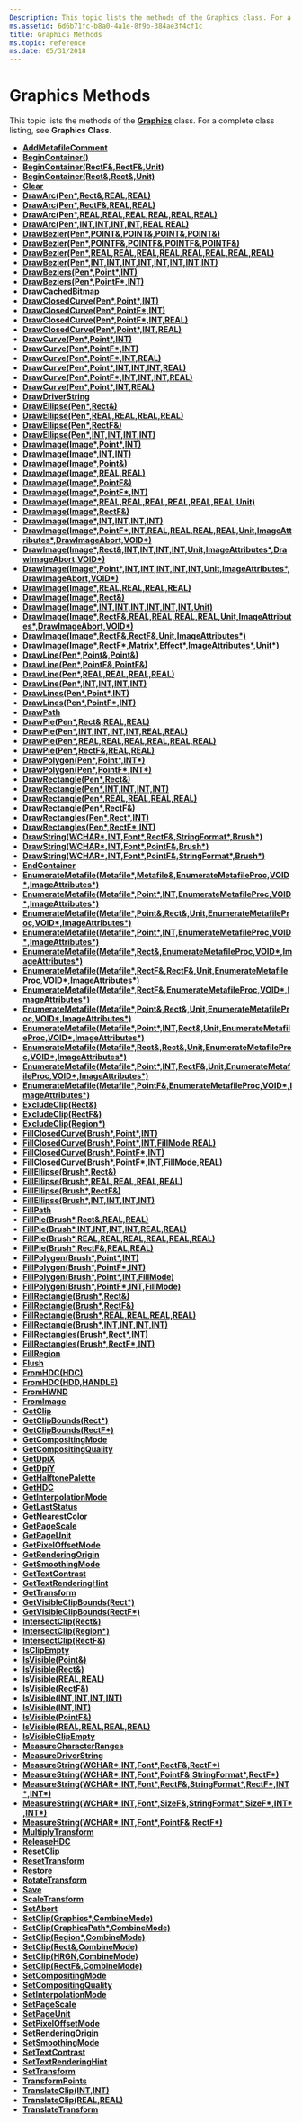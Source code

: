 ```yaml
---
Description: This topic lists the methods of the Graphics class. For a complete class listing, see Graphics Class.
ms.assetid: 6d6b71fc-b8a0-4a1e-8f9b-384ae3f4cf1c
title: Graphics Methods
ms.topic: reference
ms.date: 05/31/2018
---
```


# Graphics Methods

This topic lists the methods of the [**Graphics**](/windows/win32/api/gdiplusgraphics/nl-gdiplusgraphics-graphics) class. For a complete class listing, see **Graphics Class**.

-   [**AddMetafileComment**](/windows/win32/api/Gdiplusgraphics/nf-gdiplusgraphics-graphics-addmetafilecomment)
-   [**BeginContainer()**](/windows/win32/api/gdiplusgraphics/nf-gdiplusgraphics-graphics-begincontainer~r3)
-   [**BeginContainer(RectF&,RectF&,Unit)**](/previous-versions//ms536157(v=vs.85))
-   [**BeginContainer(Rect&,Rect&,Unit)**](/windows/win32/api/gdiplusgraphics/nf-gdiplusgraphics-graphics-begincontainer(inconstrect__inconstrect__inunit))
-   [**Clear**](/windows/win32/api/Gdiplusgraphics/nf-gdiplusgraphics-graphics-clear)
-   [**DrawArc(Pen\*,Rect&,REAL,REAL)**](/windows/win32/api/gdiplusgraphics/nf-gdiplusgraphics-graphics-drawarc(inconstpen_inconstrect__inreal_inreal))
-   [**DrawArc(Pen\*,RectF&,REAL,REAL)**](/windows/win32/api/gdiplusgraphics/nf-gdiplusgraphics-graphics-drawarc(inconstpen_inconstrectf__inreal_inreal))
-   [**DrawArc(Pen\*,REAL,REAL,REAL,REAL,REAL,REAL)**](/previous-versions//ms536154(v=vs.85))
-   [**DrawArc(Pen\*,INT,INT,INT,INT,REAL,REAL)**](/windows/win32/api/gdiplusgraphics/nf-gdiplusgraphics-graphics-drawarc(inconstpen_inint_inint_inint_inint_inreal_inreal))
-   [**DrawBezier(Pen\*,POINT&,POINT&,POINT&,POINT&)**](/windows/win32/api/gdiplusgraphics/nf-gdiplusgraphics-graphics-drawbezier(inconstpen_inconstpoint__inconstpoint__inconstpoint__inconstpoint_))
-   [**DrawBezier(Pen\*,POINTF&,POINTF&,POINTF&,POINTF&)**](/windows/win32/api/gdiplusgraphics/nf-gdiplusgraphics-graphics-drawbezier(inconstpen_inconstpointf__inconstpointf__inconstpointf__inconstpointf_))
-   [**DrawBezier(Pen\*,REAL,REAL,REAL,REAL,REAL,REAL,REAL,REAL)**](/previous-versions//ms536150(v=vs.85))
-   [**DrawBezier(Pen\*,INT,INT,INT,INT,INT,INT,INT,INT)**](/windows/win32/api/gdiplusgraphics/nf-gdiplusgraphics-graphics-drawbezier(inconstpen_inint_inint_inint_inint_inint_inint_inint_inint))
-   [**DrawBeziers(Pen\*,Point\*,INT)**](/windows/win32/api/gdiplusgraphics/nf-gdiplusgraphics-graphics-drawbeziers(inconstpen_inconstpoint_inint))
-   [**DrawBeziers(Pen\*,PointF\*,INT)**](/previous-versions//ms536147(v=vs.85))
-   [**DrawCachedBitmap**](/windows/win32/api/Gdiplusgraphics/nf-gdiplusgraphics-graphics-drawcachedbitmap)
-   [**DrawClosedCurve(Pen\*,Point\*,INT)**](/windows/win32/api/gdiplusgraphics/nf-gdiplusgraphics-graphics-drawclosedcurve(inconstpen_inconstpoint_inint))
-   [**DrawClosedCurve(Pen\*,PointF\*,INT)**](/previous-versions//ms536143(v=vs.85))
-   [**DrawClosedCurve(Pen\*,PointF\*,INT,REAL)**](/windows/win32/api/gdiplusgraphics/nf-gdiplusgraphics-graphics-drawclosedcurve(inconstpen_inconstpointf_inint_inreal))
-   [**DrawClosedCurve(Pen\*,Point\*,INT,REAL)**](/windows/win32/api/gdiplusgraphics/nf-gdiplusgraphics-graphics-drawclosedcurve(inconstpen_inconstpoint_inint_inreal))
-   [**DrawCurve(Pen\*,Point\*,INT)**](/windows/win32/api/gdiplusgraphics/nf-gdiplusgraphics-graphics-drawcurve(inconstpen_inconstpoint_inint))
-   [**DrawCurve(Pen\*,PointF\*,INT)**](/previous-versions//ms536070(v=vs.85))
-   [**DrawCurve(Pen\*,PointF\*,INT,REAL)**](/windows/win32/api/gdiplusgraphics/nf-gdiplusgraphics-graphics-drawcurve(inconstpen_inconstpointf_inint_inreal))
-   [**DrawCurve(Pen\*,Point\*,INT,INT,INT,REAL)**](/windows/win32/api/gdiplusgraphics/nf-gdiplusgraphics-graphics-drawcurve(inconstpen_inconstpoint_inint_inint_inint_inreal))
-   [**DrawCurve(Pen\*,PointF\*,INT,INT,INT,REAL)**](/windows/win32/api/gdiplusgraphics/nf-gdiplusgraphics-graphics-drawcurve(inconstpen_inconstpointf_inint_inint_inint_inreal))
-   [**DrawCurve(Pen\*,Point\*,INT,REAL)**](/windows/win32/api/gdiplusgraphics/nf-gdiplusgraphics-graphics-drawcurve(inconstpen_inconstpoint_inint_inreal))
-   [**DrawDriverString**](/windows/win32/api/Gdiplusgraphics/nf-gdiplusgraphics-graphics-drawdriverstring)
-   [**DrawEllipse(Pen\*,Rect&)**](/windows/win32/api/gdiplusgraphics/nf-gdiplusgraphics-graphics-drawellipse(inconstpen_inconstrect_))
-   [**DrawEllipse(Pen\*,REAL,REAL,REAL,REAL)**](/windows/win32/api/gdiplusgraphics/nf-gdiplusgraphics-graphics-drawellipse(inconstpen_inreal_inreal_inreal_inreal))
-   [**DrawEllipse(Pen\*,RectF&)**](/previous-versions//ms536065(v=vs.85))
-   [**DrawEllipse(Pen\*,INT,INT,INT,INT)**](/windows/win32/api/gdiplusgraphics/nf-gdiplusgraphics-graphics-drawellipse(inconstpen_inint_inint_inint_inint))
-   [**DrawImage(Image\*,Point\*,INT)**](/windows/win32/api/gdiplusgraphics/nf-gdiplusgraphics-graphics-drawimage(inimage_inconstpoint_inint))
-   [**DrawImage(Image\*,INT,INT)**](/windows/win32/api/gdiplusgraphics/nf-gdiplusgraphics-graphics-drawimage(inimage_inint_inint))
-   [**DrawImage(Image\*,Point&)**](/windows/win32/api/gdiplusgraphics/nf-gdiplusgraphics-graphics-drawimage(inimage_inconstpoint_))
-   [**DrawImage(Image\*,REAL,REAL)**](/windows/win32/api/gdiplusgraphics/nf-gdiplusgraphics-graphics-drawimage(inimage_inreal_inreal))
-   [**DrawImage(Image\*,PointF&)**](/previous-versions//ms536035(v=vs.85))
-   [**DrawImage(Image\*,PointF\*,INT)**](/windows/win32/api/gdiplusgraphics/nf-gdiplusgraphics-graphics-drawimage(inimage_inconstpointf_inint))
-   [**DrawImage(Image\*,REAL,REAL,REAL,REAL,REAL,REAL,Unit)**](/windows/win32/api/gdiplusgraphics/nf-gdiplusgraphics-graphics-drawimage(inimage_inreal_inreal_inreal_inreal_inreal_inreal_inunit))
-   [**DrawImage(Image\*,RectF&)**](/windows/win32/api/gdiplusgraphics/nf-gdiplusgraphics-graphics-drawimage(inimage_inconstrectf_))
-   [**DrawImage(Image\*,INT,INT,INT,INT)**](/windows/win32/api/gdiplusgraphics/nf-gdiplusgraphics-graphics-drawimage(inimage_inint_inint_inint_inint))
-   [**DrawImage(Image\*,PointF\*,INT,REAL,REAL,REAL,REAL,Unit,ImageAttributes\*,DrawImageAbort,VOID\*)**](/windows/win32/api/gdiplusgraphics/nf-gdiplusgraphics-graphics-drawimage(inimage_inconstpointf_inint_inreal_inreal_inreal_inreal_inunit_inconstimageattributes_indrawimageabort_invoid))
-   [**DrawImage(Image\*,Rect&,INT,INT,INT,INT,Unit,ImageAttributes\*,DrawImageAbort,VOID\*)**](/windows/win32/api/gdiplusgraphics/nf-gdiplusgraphics-graphics-drawimage(inimage_inconstrect__inint_inint_inint_inint_inunit_inconstimageattributes_indrawimageabort_invoid))
-   [**DrawImage(Image\*,Point\*,INT,INT,INT,INT,INT,Unit,ImageAttributes\*,DrawImageAbort,VOID\*)**](/windows/win32/api/gdiplusgraphics/nf-gdiplusgraphics-graphics-drawimage(inimage_inconstpoint_inint_inint_inint_inint_inint_inunit_inconstimageattributes_indrawimageabort_invoid))
-   [**DrawImage(Image\*,REAL,REAL,REAL,REAL)**](/windows/win32/api/gdiplusgraphics/nf-gdiplusgraphics-graphics-drawimage(inimage_inreal_inreal_inreal_inreal))
-   [**DrawImage(Image\*,Rect&)**](/windows/win32/api/gdiplusgraphics/nf-gdiplusgraphics-graphics-drawimage(inimage_inconstrect_))
-   [**DrawImage(Image\*,INT,INT,INT,INT,INT,INT,Unit)**](/windows/win32/api/gdiplusgraphics/nf-gdiplusgraphics-graphics-drawimage(inimage_inint_inint_inint_inint_inint_inint_inunit))
-   [**DrawImage(Image\*,RectF&,REAL,REAL,REAL,REAL,Unit,ImageAttributes\*,DrawImageAbort,VOID\*)**](/windows/win32/api/gdiplusgraphics/nf-gdiplusgraphics-graphics-drawimage(inimage_inconstrectf__inreal_inreal_inreal_inreal_inunit_inconstimageattributes_indrawimageabort_invoid))
-   [**DrawImage(Image\*,RectF&,RectF&,Unit,ImageAttributes\*)**](/windows/win32/api/gdiplusgraphics/nf-gdiplusgraphics-graphics-drawimage(inimage_inconstrectf__inconstrectf__inunit_inconstimageattributes))
-   [**DrawImage(Image\*,RectF\*,Matrix\*,Effect\*,ImageAttributes\*,Unit\*)**](/windows/win32/api/gdiplusgraphics/nf-gdiplusgraphics-graphics-drawimage(inimage_inrectf_inmatrix_ineffect_inimageattributes_inunit))
-   [**DrawLine(Pen\*,Point&,Point&)**](/windows/win32/api/gdiplusgraphics/nf-gdiplusgraphics-graphics-drawline(inconstpen_inconstpoint__inconstpoint_))
-   [**DrawLine(Pen\*,PointF&,PointF&)**](/windows/win32/api/gdiplusgraphics/nf-gdiplusgraphics-graphics-drawline(inconstpen_inconstpointf__inconstpointf_))
-   [**DrawLine(Pen\*,REAL,REAL,REAL,REAL)**](/previous-versions//ms536024(v=vs.85))
-   [**DrawLine(Pen\*,INT,INT,INT,INT)**](/windows/win32/api/gdiplusgraphics/nf-gdiplusgraphics-graphics-drawline(inconstpen_inint_inint_inint_inint))
-   [**DrawLines(Pen\*,Point\*,INT)**](/windows/win32/api/gdiplusgraphics/nf-gdiplusgraphics-graphics-drawlines(inconstpen_inconstpoint_inint))
-   [**DrawLines(Pen\*,PointF\*,INT)**](/previous-versions//ms536019(v=vs.85))
-   [**DrawPath**](/windows/win32/api/Gdiplusgraphics/nf-gdiplusgraphics-graphics-drawpath)
-   [**DrawPie(Pen\*,Rect&,REAL,REAL)**](/windows/win32/api/gdiplusgraphics/nf-gdiplusgraphics-graphics-drawpie(inconstpen_inconstrect__inreal_inreal))
-   [**DrawPie(Pen\*,INT,INT,INT,INT,REAL,REAL)**](/windows/win32/api/gdiplusgraphics/nf-gdiplusgraphics-graphics-drawpie(inconstpen_inint_inint_inint_inint_inreal_inreal))
-   [**DrawPie(Pen\*,REAL,REAL,REAL,REAL,REAL,REAL)**](/windows/win32/api/gdiplusgraphics/nf-gdiplusgraphics-graphics-drawpie(inconstpen_inreal_inreal_inreal_inreal_inreal_inreal))
-   [**DrawPie(Pen\*,RectF&,REAL,REAL)**](/previous-versions//ms536016(v=vs.85))
-   [**DrawPolygon(Pen\*,Point\*,INT\*)**](/windows/win32/api/gdiplusgraphics/nf-gdiplusgraphics-graphics-drawpolygon(inconstpen_inconstpoint_inint))
-   [**DrawPolygon(Pen\*,PointF\*,INT\*)**](/previous-versions//ms536009(v=vs.85))
-   [**DrawRectangle(Pen\*,Rect&)**](/windows/win32/api/gdiplusgraphics/nf-gdiplusgraphics-graphics-drawrectangle(inconstpen_inconstrect_))
-   [**DrawRectangle(Pen\*,INT,INT,INT,INT)**](/windows/win32/api/gdiplusgraphics/nf-gdiplusgraphics-graphics-drawrectangle(inconstpen_inint_inint_inint_inint))
-   [**DrawRectangle(Pen\*,REAL,REAL,REAL,REAL)**](/windows/win32/api/gdiplusgraphics/nf-gdiplusgraphics-graphics-drawrectangle(inconstpen_inreal_inreal_inreal_inreal))
-   [**DrawRectangle(Pen\*,RectF&)**](/previous-versions//ms536006(v=vs.85))
-   [**DrawRectangles(Pen\*,Rect\*,INT)**](/windows/win32/api/gdiplusgraphics/nf-gdiplusgraphics-graphics-drawrectangles(inconstpen_inconstrect_inint))
-   [**DrawRectangles(Pen\*,RectF\*,INT)**](/previous-versions//ms535998(v=vs.85))
-   [**DrawString(WCHAR\*,INT,Font\*,RectF&,StringFormat\*,Brush\*)**](/previous-versions//ms535991(v=vs.85))
-   [**DrawString(WCHAR\*,INT,Font\*,PointF&,Brush\*)**](/windows/win32/api/gdiplusgraphics/nf-gdiplusgraphics-graphics-drawstring(constwchar_int_constfont_constpointf__constbrush))
-   [**DrawString(WCHAR\*,INT,Font\*,PointF&,StringFormat\*,Brush\*)**](/windows/win32/api/gdiplusgraphics/nf-gdiplusgraphics-graphics-drawstring(constwchar_int_constfont_constpointf__conststringformat_constbrush))
-   [**EndContainer**](/windows/win32/api/Gdiplusgraphics/nf-gdiplusgraphics-graphics-endcontainer)
-   [**EnumerateMetafile(Metafile\*,Metafile&,EnumerateMetafileProc,VOID\*,ImageAttributes\*)**](/windows/win32/api/gdiplusgraphics/nf-gdiplusgraphics-graphics-enumeratemetafile(inconstmetafile_inconstpoint__inenumeratemetafileproc_invoid_inconstimageattributes))
-   [**EnumerateMetafile(Metafile\*,Point\*,INT,EnumerateMetafileProc,VOID\*,ImageAttributes\*)**](/windows/win32/api/gdiplusgraphics/nf-gdiplusgraphics-graphics-enumeratemetafile(inconstmetafile_inconstpoint_inint_inenumeratemetafileproc_invoid_inconstimageattributes))
-   [**EnumerateMetafile(Metafile\*,Point&,Rect&,Unit,EnumerateMetafileProc,VOID\*,ImageAttributes\*)**](/windows/win32/api/gdiplusgraphics/nf-gdiplusgraphics-graphics-enumeratemetafile(inconstmetafile_inconstpoint__inconstrect__inunit_inenumeratemetafileproc_invoid_inconstimageattributes))
-   [**EnumerateMetafile(Metafile\*,Point\*,INT,EnumerateMetafileProc,VOID\*,ImageAttributes\*)**](/windows/win32/api/gdiplusgraphics/nf-gdiplusgraphics-graphics-enumeratemetafile(inconstmetafile_inconstpointf_inint_inenumeratemetafileproc_invoid_inconstimageattributes))
-   [**EnumerateMetafile(Metafile\*,Rect&,EnumerateMetafileProc,VOID\*,ImageAttributes\*)**](/windows/win32/api/gdiplusgraphics/nf-gdiplusgraphics-graphics-enumeratemetafile(inconstmetafile_inconstrect__inenumeratemetafileproc_invoid_inconstimageattributes))
-   [**EnumerateMetafile(Metafile\*,RectF&,RectF&,Unit,EnumerateMetafileProc,VOID\*,ImageAttributes\*)**](/windows/win32/api/gdiplusgraphics/nf-gdiplusgraphics-graphics-enumeratemetafile(inconstmetafile_inconstrectf__inconstrectf__inunit_inenumeratemetafileproc_invoid_inconstimageattributes))
-   [**EnumerateMetafile(Metafile\*,RectF&,EnumerateMetafileProc,VOID\*,ImageAttributes\*)**](/windows/win32/api/gdiplusgraphics/nf-gdiplusgraphics-graphics-enumeratemetafile(inconstmetafile_inconstrectf__inenumeratemetafileproc_invoid_inconstimageattributes))
-   [**EnumerateMetafile(Metafile\*,Point&,Rect&,Unit,EnumerateMetafileProc,VOID\*,ImageAttributes\*)**](/windows/win32/api/gdiplusgraphics/nf-gdiplusgraphics-graphics-enumeratemetafile(inconstmetafile_inconstpointf__inconstrectf__inunit_inenumeratemetafileproc_invoid_inconstimageattributes))
-   [**EnumerateMetafile(Metafile\*,Point\*,INT,Rect&,Unit,EnumerateMetafileProc,VOID\*,ImageAttributes\*)**](/windows/win32/api/gdiplusgraphics/nf-gdiplusgraphics-graphics-enumeratemetafile(inconstmetafile_inconstpoint_inint_inconstrect__inunit_inenumeratemetafileproc_invoid_inconstimageattributes))
-   [**EnumerateMetafile(Metafile\*,Rect&,Rect&,Unit,EnumerateMetafileProc,VOID\*,ImageAttributes\*)**](/windows/win32/api/gdiplusgraphics/nf-gdiplusgraphics-graphics-enumeratemetafile(inconstmetafile_inconstrect__inconstrect__inunit_inenumeratemetafileproc_invoid_inconstimageattributes))
-   [**EnumerateMetafile(Metafile\*,Point\*,INT,RectF&,Unit,EnumerateMetafileProc,VOID\*,ImageAttributes\*)**](/windows/win32/api/gdiplusgraphics/nf-gdiplusgraphics-graphics-enumeratemetafile(inconstmetafile_inconstpointf_inint_inconstrectf__inunit_inenumeratemetafileproc_invoid_inconstimageattributes))
-   [**EnumerateMetafile(Metafile\*,PointF&,EnumerateMetafileProc,VOID\*,ImageAttributes\*)**](/previous-versions//ms535989(v=vs.85))
-   [**ExcludeClip(Rect&)**](/windows/win32/api/gdiplusgraphics/nf-gdiplusgraphics-graphics-excludeclip(inconstrect_))
-   [**ExcludeClip(RectF&)**](/previous-versions//ms535975(v=vs.85))
-   [**ExcludeClip(Region\*)**](/windows/win32/api/gdiplusgraphics/nf-gdiplusgraphics-graphics-excludeclip(inconstregion))
-   [**FillClosedCurve(Brush\*,Point\*,INT)**](/windows/win32/api/gdiplusgraphics/nf-gdiplusgraphics-graphics-fillclosedcurve(inconstbrush_inconstpoint_inint))
-   [**FillClosedCurve(Brush\*,Point\*,INT,FillMode,REAL)**](/windows/win32/api/gdiplusgraphics/nf-gdiplusgraphics-graphics-fillclosedcurve(inconstbrush_inconstpoint_inint_infillmode_inreal))
-   [**FillClosedCurve(Brush\*,PointF\*,INT)**](/previous-versions//ms535972(v=vs.85))
-   [**FillClosedCurve(Brush\*,PointF\*,INT,FillMode,REAL)**](/windows/win32/api/gdiplusgraphics/nf-gdiplusgraphics-graphics-fillclosedcurve(inconstbrush_inconstpointf_inint_infillmode_inreal))
-   [**FillEllipse(Brush\*,Rect&)**](/windows/win32/api/gdiplusgraphics/nf-gdiplusgraphics-graphics-fillellipse(inconstbrush_inconstrect_))
-   [**FillEllipse(Brush\*,REAL,REAL,REAL,REAL)**](/windows/win32/api/gdiplusgraphics/nf-gdiplusgraphics-graphics-fillellipse(inconstbrush_inreal_inreal_inreal_inreal))
-   [**FillEllipse(Brush\*,RectF&)**](/previous-versions//ms535968(v=vs.85))
-   [**FillEllipse(Brush\*,INT,INT,INT,INT)**](/windows/win32/api/gdiplusgraphics/nf-gdiplusgraphics-graphics-fillellipse(inconstbrush_inint_inint_inint_inint))
-   [**FillPath**](/windows/win32/api/Gdiplusgraphics/nf-gdiplusgraphics-graphics-fillpath)
-   [**FillPie(Brush\*,Rect&,REAL,REAL)**](/windows/win32/api/gdiplusgraphics/nf-gdiplusgraphics-graphics-fillpie(inconstbrush_inconstrect__inreal_inreal))
-   [**FillPie(Brush\*,INT,INT,INT,INT,REAL,REAL)**](/windows/win32/api/gdiplusgraphics/nf-gdiplusgraphics-graphics-fillpie(inconstbrush_inint_inint_inint_inint_inreal_inreal))
-   [**FillPie(Brush\*,REAL,REAL,REAL,REAL,REAL,REAL)**](/windows/win32/api/gdiplusgraphics/nf-gdiplusgraphics-graphics-fillpie(inconstbrush_inreal_inreal_inreal_inreal_inreal_inreal))
-   [**FillPie(Brush\*,RectF&,REAL,REAL)**](/previous-versions//ms535965(v=vs.85))
-   [**FillPolygon(Brush\*,Point\*,INT)**](/windows/win32/api/gdiplusgraphics/nf-gdiplusgraphics-graphics-fillpolygon(inconstbrush_inconstpoint_inint))
-   [**FillPolygon(Brush\*,PointF\*,INT)**](/previous-versions//ms535959(v=vs.85))
-   [**FillPolygon(Brush\*,Point\*,INT,FillMode)**](/windows/win32/api/gdiplusgraphics/nf-gdiplusgraphics-graphics-fillpolygon(inconstbrush_inconstpoint_inint_infillmode))
-   [**FillPolygon(Brush\*,PointF\*,INT,FillMode)**](/windows/win32/api/gdiplusgraphics/nf-gdiplusgraphics-graphics-fillpolygon(inconstbrush_inconstpointf_inint_infillmode))
-   [**FillRectangle(Brush\*,Rect&)**](/windows/win32/api/gdiplusgraphics/nf-gdiplusgraphics-graphics-fillrectangle(inconstbrush_inconstrect_))
-   [**FillRectangle(Brush\*,RectF&)**](/previous-versions//ms535955(v=vs.85))
-   [**FillRectangle(Brush\*,REAL,REAL,REAL,REAL)**](/windows/win32/api/gdiplusgraphics/nf-gdiplusgraphics-graphics-fillrectangle(inconstbrush_inreal_inreal_inreal_inreal))
-   [**FillRectangle(Brush\*,INT,INT,INT,INT)**](/windows/win32/api/gdiplusgraphics/nf-gdiplusgraphics-graphics-fillrectangle(inconstbrush_inint_inint_inint_inint))
-   [**FillRectangles(Brush\*,Rect\*,INT)**](/windows/win32/api/gdiplusgraphics/nf-gdiplusgraphics-graphics-fillrectangles(inconstbrush_inconstrect_inint))
-   [**FillRectangles(Brush\*,RectF\*,INT)**](/previous-versions//ms535953(v=vs.85))
-   [**FillRegion**](/windows/win32/api/Gdiplusgraphics/nf-gdiplusgraphics-graphics-fillregion)
-   [**Flush**](/windows/win32/api/Gdiplusgraphics/nf-gdiplusgraphics-graphics-flush)
-   [**FromHDC(HDC)**](/windows/win32/api/gdiplusgraphics/nf-gdiplusgraphics-graphics-fromhdc(inhdc))
-   [**FromHDC(HDD,HANDLE)**](/windows/win32/api/gdiplusgraphics/nf-gdiplusgraphics-graphics-fromhdc(inhdc_inhandle))
-   [**FromHWND**](/windows/win32/api/Gdiplusgraphics/nf-gdiplusgraphics-graphics-fromhwnd)
-   [**FromImage**](/windows/win32/api/Gdiplusgraphics/nf-gdiplusgraphics-graphics-fromimage)
-   [**GetClip**](/windows/win32/api/Gdiplusgraphics/nf-gdiplusgraphics-graphics-getclip)
-   [**GetClipBounds(Rect\*)**](/windows/win32/api/gdiplusgraphics/nf-gdiplusgraphics-graphics-getclipbounds(outrect))
-   [**GetClipBounds(RectF\*)**](/previous-versions//ms535949(v=vs.85))
-   [**GetCompositingMode**](/windows/win32/api/Gdiplusgraphics/nf-gdiplusgraphics-graphics-getcompositingmode)
-   [**GetCompositingQuality**](/windows/win32/api/Gdiplusgraphics/nf-gdiplusgraphics-graphics-getcompositingquality)
-   [**GetDpiX**](/windows/win32/api/Gdiplusgraphics/nf-gdiplusgraphics-graphics-getdpix)
-   [**GetDpiY**](/windows/win32/api/Gdiplusgraphics/nf-gdiplusgraphics-graphics-getdpiy)
-   [**GetHalftonePalette**](/windows/win32/api/Gdiplusgraphics/nf-gdiplusgraphics-graphics-gethalftonepalette)
-   [**GetHDC**](/windows/win32/api/Gdiplusgraphics/nf-gdiplusgraphics-graphics-gethdc)
-   [**GetInterpolationMode**](/windows/win32/api/Gdiplusgraphics/nf-gdiplusgraphics-graphics-getinterpolationmode)
-   [**GetLastStatus**](/windows/win32/api/Gdiplusgraphics/nf-gdiplusgraphics-graphics-getlaststatus)
-   [**GetNearestColor**](/windows/win32/api/Gdiplusgraphics/nf-gdiplusgraphics-graphics-getnearestcolor)
-   [**GetPageScale**](/windows/win32/api/Gdiplusgraphics/nf-gdiplusgraphics-graphics-getpagescale)
-   [**GetPageUnit**](/windows/win32/api/Gdiplusgraphics/nf-gdiplusgraphics-graphics-getpageunit)
-   [**GetPixelOffsetMode**](/windows/win32/api/Gdiplusgraphics/nf-gdiplusgraphics-graphics-getpixeloffsetmode)
-   [**GetRenderingOrigin**](/windows/win32/api/Gdiplusgraphics/nf-gdiplusgraphics-graphics-getrenderingorigin)
-   [**GetSmoothingMode**](/windows/win32/api/Gdiplusgraphics/nf-gdiplusgraphics-graphics-getsmoothingmode)
-   [**GetTextContrast**](/windows/win32/api/Gdiplusgraphics/nf-gdiplusgraphics-graphics-gettextcontrast)
-   [**GetTextRenderingHint**](/windows/win32/api/Gdiplusgraphics/nf-gdiplusgraphics-graphics-gettextrenderinghint)
-   [**GetTransform**](/windows/win32/api/Gdiplusgraphics/nf-gdiplusgraphics-graphics-gettransform)
-   [**GetVisibleClipBounds(Rect\*)**](/windows/win32/api/gdiplusgraphics/nf-gdiplusgraphics-graphics-getvisibleclipbounds(outrect))
-   [**GetVisibleClipBounds(RectF\*)**](/previous-versions//ms535947(v=vs.85))
-   [**IntersectClip(Rect&)**](/windows/win32/api/gdiplusgraphics/nf-gdiplusgraphics-graphics-intersectclip(inconstrect_))
-   [**IntersectClip(Region\*)**](/windows/win32/api/gdiplusgraphics/nf-gdiplusgraphics-graphics-intersectclip(inconstregion))
-   [**IntersectClip(RectF&)**](/previous-versions//ms535945(v=vs.85))
-   [**IsClipEmpty**](/windows/win32/api/Gdiplusgraphics/nf-gdiplusgraphics-graphics-isclipempty)
-   [**IsVisible(Point&)**](/windows/win32/api/gdiplusgraphics/nf-gdiplusgraphics-graphics-isvisible(inconstpoint_))
-   [**IsVisible(Rect&)**](/windows/win32/api/gdiplusgraphics/nf-gdiplusgraphics-graphics-isvisible(inconstrect_))
-   [**IsVisible(REAL,REAL)**](/windows/win32/api/gdiplusgraphics/nf-gdiplusgraphics-graphics-isvisible(inreal_inreal))
-   [**IsVisible(RectF&)**](/windows/win32/api/gdiplusgraphics/nf-gdiplusgraphics-graphics-isvisible(inconstrectf_))
-   [**IsVisible(INT,INT,INT,INT)**](/windows/win32/api/gdiplusgraphics/nf-gdiplusgraphics-graphics-isvisible(inint_inint_inint_inint))
-   [**IsVisible(INT,INT)**](/previous-versions//ms535940(v=vs.85))
-   [**IsVisible(PointF&)**](/windows/win32/api/gdiplusgraphics/nf-gdiplusgraphics-graphics-isvisible(inconstpointf_))
-   [**IsVisible(REAL,REAL,REAL,REAL)**](/windows/win32/api/gdiplusgraphics/nf-gdiplusgraphics-graphics-isvisible(inreal_inreal_inreal_inreal))
-   [**IsVisibleClipEmpty**](/windows/win32/api/Gdiplusgraphics/nf-gdiplusgraphics-graphics-isvisibleclipempty)
-   [**MeasureCharacterRanges**](/windows/win32/api/Gdiplusgraphics/nf-gdiplusgraphics-graphics-measurecharacterranges)
-   [**MeasureDriverString**](/windows/win32/api/Gdiplusgraphics/nf-gdiplusgraphics-graphics-measuredriverstring)
-   [**MeasureString(WCHAR\*,INT,Font\*,RectF&,RectF\*)**](/windows/win32/api/gdiplusgraphics/nf-gdiplusgraphics-graphics-measurestring(inconstwchar_inint_inconstfont_inconstrectf__outrectf))
-   [**MeasureString(WCHAR\*,INT,Font\*,PointF&,StringFormat\*,RectF\*)**](/windows/win32/api/gdiplusgraphics/nf-gdiplusgraphics-graphics-measurestring(inconstwchar_inint_inconstfont_inconstpointf__inconststringformat_outrectf))
-   [**MeasureString(WCHAR\*,INT,Font\*,RectF&,StringFormat\*,RectF\*,INT\*,INT\*)**](/previous-versions//ms535831(v=vs.85))
-   [**MeasureString(WCHAR\*,INT,Font\*,SizeF&,StringFormat\*,SizeF\*,INT\*,INT\*)**](/windows/win32/api/gdiplusgraphics/nf-gdiplusgraphics-graphics-measurestring(inconstwchar_inint_inconstfont_inconstsizef__inconststringformat_outsizef_outint_outint))
-   [**MeasureString(WCHAR\*,INT,Font\*,PointF&,RectF\*)**](/windows/win32/api/gdiplusgraphics/nf-gdiplusgraphics-graphics-measurestring(inconstwchar_inint_inconstfont_inconstpointf__outrectf))
-   [**MultiplyTransform**](/windows/win32/api/Gdiplusgraphics/nf-gdiplusgraphics-graphics-multiplytransform)
-   [**ReleaseHDC**](/windows/win32/api/Gdiplusgraphics/nf-gdiplusgraphics-graphics-releasehdc)
-   [**ResetClip**](/windows/win32/api/Gdiplusgraphics/nf-gdiplusgraphics-graphics-resetclip)
-   [**ResetTransform**](/windows/win32/api/Gdiplusgraphics/nf-gdiplusgraphics-graphics-resettransform)
-   [**Restore**](/windows/win32/api/Gdiplusgraphics/nf-gdiplusgraphics-graphics-restore)
-   [**RotateTransform**](/windows/win32/api/Gdiplusgraphics/nf-gdiplusgraphics-graphics-rotatetransform)
-   [**Save**](/windows/win32/api/Gdiplusgraphics/nf-gdiplusgraphics-graphics-save)
-   [**ScaleTransform**](/windows/win32/api/Gdiplusgraphics/nf-gdiplusgraphics-graphics-scaletransform)
-   [**SetAbort**](/windows/win32/api/GdiplusGraphics/nf-gdiplusgraphics-graphics-setabort)
-   [**SetClip(Graphics\*,CombineMode)**](/previous-versions//ms535823(v=vs.85))
-   [**SetClip(GraphicsPath\*,CombineMode)**](/windows/win32/api/gdiplusgraphics/nf-gdiplusgraphics-graphics-setclip(inconstgraphicspath_incombinemode))
-   [**SetClip(Region\*,CombineMode)**](/windows/win32/api/gdiplusgraphics/nf-gdiplusgraphics-graphics-setclip(inconstregion_incombinemode))
-   [**SetClip(Rect&,CombineMode)**](/windows/win32/api/gdiplusgraphics/nf-gdiplusgraphics-graphics-setclip(inconstrect__incombinemode))
-   [**SetClip(HRGN,CombineMode)**](/windows/win32/api/gdiplusgraphics/nf-gdiplusgraphics-graphics-setclip(inhrgn_incombinemode))
-   [**SetClip(RectF&,CombineMode)**](/windows/win32/api/gdiplusgraphics/nf-gdiplusgraphics-graphics-setclip(inconstrectf__incombinemode))
-   [**SetCompositingMode**](/windows/win32/api/Gdiplusgraphics/nf-gdiplusgraphics-graphics-setcompositingmode)
-   [**SetCompositingQuality**](/windows/win32/api/Gdiplusgraphics/nf-gdiplusgraphics-graphics-setcompositingquality)
-   [**SetInterpolationMode**](/windows/win32/api/Gdiplusgraphics/nf-gdiplusgraphics-graphics-setinterpolationmode)
-   [**SetPageScale**](/windows/win32/api/Gdiplusgraphics/nf-gdiplusgraphics-graphics-setpagescale)
-   [**SetPageUnit**](/windows/win32/api/Gdiplusgraphics/nf-gdiplusgraphics-graphics-setpageunit)
-   [**SetPixelOffsetMode**](/windows/win32/api/Gdiplusgraphics/nf-gdiplusgraphics-graphics-setpixeloffsetmode)
-   [**SetRenderingOrigin**](/windows/win32/api/Gdiplusgraphics/nf-gdiplusgraphics-graphics-setrenderingorigin)
-   [**SetSmoothingMode**](/windows/win32/api/Gdiplusgraphics/nf-gdiplusgraphics-graphics-setsmoothingmode)
-   [**SetTextContrast**](/windows/win32/api/Gdiplusgraphics/nf-gdiplusgraphics-graphics-settextcontrast)
-   [**SetTextRenderingHint**](/windows/win32/api/Gdiplusgraphics/nf-gdiplusgraphics-graphics-settextrenderinghint)
-   [**SetTransform**](/windows/win32/api/Gdiplusgraphics/nf-gdiplusgraphics-graphics-settransform)
-   [**TransformPoints**](/windows/win32/api/gdiplusgraphics/nf-gdiplusgraphics-graphics-transformpoints(incoordinatespace_incoordinatespace_inoutpointf_inint))
-   [**TranslateClip(INT,INT)**](/windows/win32/api/gdiplusgraphics/nf-gdiplusgraphics-graphics-translateclip(inint_inint))
-   [**TranslateClip(REAL,REAL)**](/previous-versions//ms535822(v=vs.85))
-   [**TranslateTransform**](/windows/win32/api/Gdiplusgraphics/nf-gdiplusgraphics-graphics-translatetransform)

 

 
